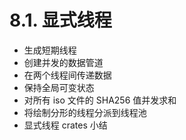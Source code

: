 # 8.1. 显式线程

- 生成短期线程
- 创建并发的数据管道
- 在两个线程间传递数据
- 保持全局可变状态
- 对所有 iso 文件的 SHA256 值并发求和
- 将绘制分形的线程分派到线程池
- 显式线程 crates 小结
